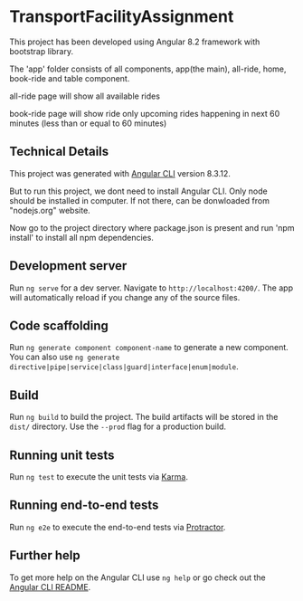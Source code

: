 # TransportFacilityAssignment

This project has been developed using Angular 8.2 framework with bootstrap library.

The 'app' folder consists of all components, app(the main), all-ride, home, book-ride and table component.

all-ride page will show all available rides

book-ride page will show ride only upcoming rides happening in next 60 minutes (less than or equal to 60 minutes)

## Technical Details

This project was generated with [Angular CLI](https://github.com/angular/angular-cli) version 8.3.12.

But to run this project, we dont need to install Angular CLI. Only node should be installed in computer. If not there, can be donwloaded from "nodejs.org" website.

Now go to the project directory where package.json is present and run 'npm install' to install all npm dependencies.

## Development server

Run `ng serve` for a dev server. Navigate to `http://localhost:4200/`. The app will automatically reload if you change any of the source files.

## Code scaffolding

Run `ng generate component component-name` to generate a new component. You can also use `ng generate directive|pipe|service|class|guard|interface|enum|module`.

## Build

Run `ng build` to build the project. The build artifacts will be stored in the `dist/` directory. Use the `--prod` flag for a production build.

## Running unit tests

Run `ng test` to execute the unit tests via [Karma](https://karma-runner.github.io).

## Running end-to-end tests

Run `ng e2e` to execute the end-to-end tests via [Protractor](http://www.protractortest.org/).

## Further help

To get more help on the Angular CLI use `ng help` or go check out the [Angular CLI README](https://github.com/angular/angular-cli/blob/master/README.md).
